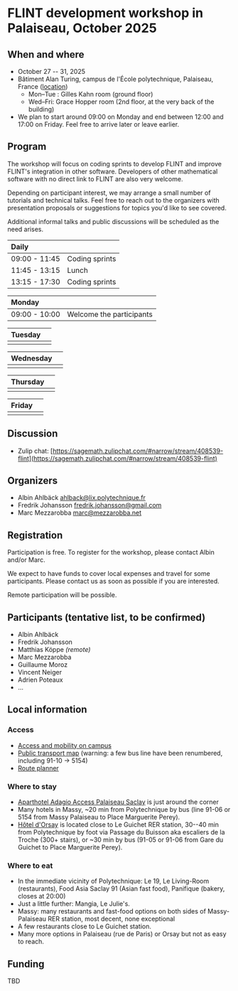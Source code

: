 # FLINT development workshop in Palaiseau, October 2025

## When and where

* October 27 -- 31, 2025
* Bâtiment Alan Turing, campus de l'École polytechnique, Palaiseau, France
  ([location](https://www.openstreetmap.org/?mlat=48.71441&mlon=2.20540#map=18/48.71441/2.20540))
  * Mon–Tue : Gilles Kahn room (ground floor)
  * Wed–Fri: Grace Hopper room (2nd floor, at the very back of the building)
* We plan to start around 09:00 on Monday and end between 12:00 and 17:00 on
  Friday. Feel free to arrive later or leave earlier.

## Program

The workshop will focus on coding sprints to develop FLINT and improve FLINT's
integration in other software.  Developers of other mathematical software with
no direct link to FLINT are also very welcome.

Depending on participant interest, we may arrange a small number of tutorials
and technical talks.  Feel free to reach out to the organizers with
presentation proposals or suggestions for topics you'd like to see covered.

Additional informal talks and public discussions will be scheduled as the need
arises.

| Daily         |                |
|:--------------|----------------|
| 09:00 - 11:45 | Coding sprints |
| 11:45 - 13:15 | Lunch          |
| 13:15 - 17:30 | Coding sprints |

| Monday        |             |
|:--------------|-------------|
| 09:00 - 10:00 | Welcome the participants |

| Tuesday       |             |
|:--------------|-------------|
|               |             |

| Wednesday     |             |
|:--------------|-------------|
|               |             |

| Thursday      |             |
|:--------------|-------------|
|               |             |

| Friday        |             |
|:--------------|-------------|
|               |             |

## Discussion

* Zulip chat: [https://sagemath.zulipchat.com/#narrow/stream/408539-flint](https://sagemath.zulipchat.com/#narrow/stream/408539-flint)

## Organizers

* Albin Ahlbäck <ahlback@lix.polytechnique.fr>
* Fredrik Johansson <fredrik.johansson@gmail.com>
* Marc Mezzarobba <marc@mezzarobba.net>

## Registration

Participation is free.  To register for the workshop, please contact Albin
and/or Marc.

We expect to have funds to cover local expenses and travel for some
participants.  Please contact us as soon as possible if you are interested.

Remote participation will be possible.

## Participants (tentative list, to be confirmed)

* Albin Ahlbäck
* Fredrik Johansson
* Matthias Köppe *(remote)*
* Marc Mezzarobba
* Guillaume Moroz
* Vincent Neiger
* Adrien Poteaux
* ...

## Local information

### Access

* [Access and mobility on campus](https://www.ip-paris.fr/en/access-and-mobility-campus)
* [Public transport map](https://www.paris-saclay.com/fileadmin/documents/2.Vivre_ici/Mobilite/Plan_Secteur_Orsay.pdf)
  (warning: a few bus line have been renumbered, including 91-10 → 5154)
* [Route planner](https://www.iledefrance-mobilites.fr/en)

### Where to stay

* [Aparthotel Adagio Access Palaiseau Saclay](https://www.adagio-city.com/fr/hotel-a0x3-apparthotel-adagio-access-palaiseau-saclay.shtml)
  is just around the corner
* Many hotels in Massy, ~20 min from Polytechnique by bus (line 91-06 or 5154
  from Massy Palaiseau to Place Marguerite Perey).
* [Hôtel d'Orsay](https://www.orsay-hotel.com/) is located close to Le Guichet
  RER station, 30--40 min from Polytechnique by foot via Passage du Buisson aka
  escaliers de la Troche (300+ stairs), or ~30 min by bus (91-05 or 91-06 from
  Gare du Guichet to Place Marguerite Perey).

### Where to eat

* In the immediate vicinity of Polytechnique: Le 19, Le Living-Room
  (restaurants), Food Asia Saclay 91 (Asian fast food), Panifique (bakery,
  closes at 20:00)
* Just a little further: Mangia, Le Julie's.
* Massy: many restaurants and fast-food options on both sides of
  Massy-Palaiseau RER station, most decent, none exceptional
* A few restaurants close to Le Guichet station.
* Many more options in Palaiseau (rue de Paris) or Orsay but not as easy to
  reach.

## Funding

TBD
